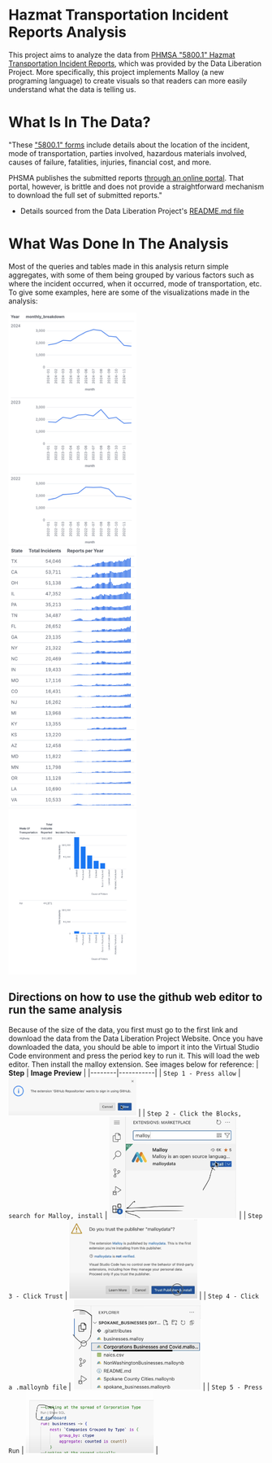 # Hazmat Transportation Incident Reports Analysis

This project aims to analyze the data from [PHMSA "5800.1" Hazmat Transportation Incident Reports](https://github.com/data-liberation-project/phmsa-hazmat-incident-reports), which was provided by the Data Liberation Project. More specifically, this project implements Malloy (a new programing language) to create visuals so that readers can more easily understand what the data is telling us.

# What Is In The Data?

"These ["5800.1" forms](https://www.phmsa.dot.gov/sites/phmsa.dot.gov/files/docs/IncidentForm010105.pdf) include details about the location of the incident, mode of transportation, parties involved, hazardous materials involved, causes of failure, fatalities, injuries, financial cost, and more.

PHSMA publishes the submitted reports [through an online portal](https://www.phmsa.dot.gov/hazmat-program-management-data-and-statistics/data-operations/incident-statistics). That portal, however, is brittle and does not provide a straightforward mechanism to download the full set of submitted reports."

- Details sourced from the Data Liberation Project's [README.md file](https://github.com/data-liberation-project/phmsa-hazmat-incident-reports/blob/main/README.md)

# What Was Done In The Analysis

Most of the queries and tables made in this analysis return simple aggregates, with some of them being grouped by various factors such as where the incident occurred, when it occurred, mode of transportation, etc. To give some examples, here are some of the visualizations made in the analysis:

 <img src="Visualization 1.png" width="50%"> 
  <img src="Visualization 2.png" width="50%"> 
 <img src="Visualization 3.png" width="50%"> 

## Directions on how to use the github web editor to run the same analysis
Because of the size of the data, you first must go to the first link and download the data from the Data Liberation Project Website. Once you have downloaded the data, you should be able to import it into the Virtual Studio Code environment and press the period key to run it. This will load the web editor. Then install the malloy extension. See images below for reference:
| **Step**   | **Image Preview** |
|--------|-----------|
| `Step 1 - Press allow` | <img src="step1.png" width="50%"> |
| `Step 2 - Click the Blocks, search for Malloy, install` | <img src="step2.png" width="50%"> |
| `Step 3 - Click Trust` | <img src="step3.png" width="50%"> |
| `Step 4 - Click a .malloynb file` | <img src="step4.png" width="50%"> |
| `Step 5 - Press Run` | <img src="step5.png" width="50%"> |
